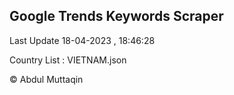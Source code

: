 

## Google Trends Keywords Scraper 
 
Last Update 18-04-2023 , 18:46:28

Country List :
VIETNAM.json



© Abdul Muttaqin 

